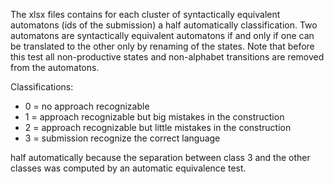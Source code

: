 The xlsx files contains for each cluster of syntactically equivalent automatons (ids of the submission) a half
automatically classification.
Two automatons are syntactically equivalent automatons if and only if one can be translated to the other only by
renaming
of the states.
Note that before this test all non-productive states and non-alphabet transitions are removed from the automatons.

Classifications:

- 0 = no approach recognizable
- 1 = approach recognizable but big mistakes in the construction
- 2 = approach recognizable but little mistakes in the construction
- 3 = submission recognize the correct language

half automatically because the separation between class 3 and the other classes
was computed by an automatic equivalence test. 

